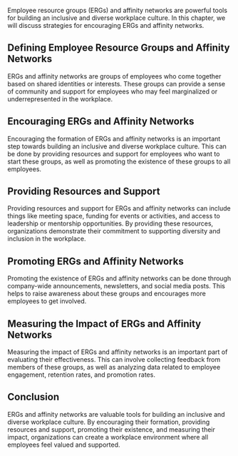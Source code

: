 
Employee resource groups (ERGs) and affinity networks are powerful tools for building an inclusive and diverse workplace culture. In this chapter, we will discuss strategies for encouraging ERGs and affinity networks.

Defining Employee Resource Groups and Affinity Networks
-------------------------------------------------------

ERGs and affinity networks are groups of employees who come together based on shared identities or interests. These groups can provide a sense of community and support for employees who may feel marginalized or underrepresented in the workplace.

Encouraging ERGs and Affinity Networks
--------------------------------------

Encouraging the formation of ERGs and affinity networks is an important step towards building an inclusive and diverse workplace culture. This can be done by providing resources and support for employees who want to start these groups, as well as promoting the existence of these groups to all employees.

Providing Resources and Support
-------------------------------

Providing resources and support for ERGs and affinity networks can include things like meeting space, funding for events or activities, and access to leadership or mentorship opportunities. By providing these resources, organizations demonstrate their commitment to supporting diversity and inclusion in the workplace.

Promoting ERGs and Affinity Networks
------------------------------------

Promoting the existence of ERGs and affinity networks can be done through company-wide announcements, newsletters, and social media posts. This helps to raise awareness about these groups and encourages more employees to get involved.

Measuring the Impact of ERGs and Affinity Networks
--------------------------------------------------

Measuring the impact of ERGs and affinity networks is an important part of evaluating their effectiveness. This can involve collecting feedback from members of these groups, as well as analyzing data related to employee engagement, retention rates, and promotion rates.

Conclusion
----------

ERGs and affinity networks are valuable tools for building an inclusive and diverse workplace culture. By encouraging their formation, providing resources and support, promoting their existence, and measuring their impact, organizations can create a workplace environment where all employees feel valued and supported.
